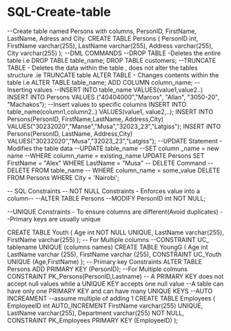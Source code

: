 # SQL-Create-table
--Create table named Persons with columns, PersonID, FirstName, LastName, Adress and City.
CREATE TABLE Persons (
    PersonID int,
    FirstName varchar(255),
    LastName varchar(255),
    Address varchar(255),
    City varchar(255)
);
--DML COMMANDS
--DROP TABLE -Deletes the entire table i.e DROP TABLE table_name;
DROP TABLE customers;
--TRUNCATE TABLE - Deletes the data within the table , does not alter the tables structure .ie TRUNCATE table
ALTER TABLE - Changes contents within the table i.e
ALTER TABLE table_name;
ADD COLUMN column_name;
--Inserting values
--INSERT INTO table_name
VALUES(value1,value2..)
INSERT INTO Persons
VALUES ("40404000","Marcos", "Allan", "3050-20", "Machakos");
--Insert values to specific columns
INSERT INTO table_name(column1,column2..)
VALUES(value1, value2,..);
INSERT INTO Persons(PersonID, FirstName,LastName, Address,City)
VALUES("30232020","Manse","Musa","32023_23","Latgiss");
INSERT INTO Persons(PersonID, LastName, Address,City)
VALUES("30232020","Musa","32023_23","Latgiss");
--UPDATE Statement - Modifies the table data
--UPDATE table_name
--SET column _name = new name
--WHERE column_name = existing_name
UPDATE Persons
SET FirstName = "Alex"
WHERE LastName = "Musa"
-- DELETE Command
-- DELETE FROM table_name
-- WHERE column_name = some_value
DELETE FROM Persons WHERE City = 'Nairobi';

-- SQL Constraints
-- NOT NULL Constraints - Enforces value into a column--
--ALTER TABLE Persons
--MODIFY PersonID int NOT NULL;

--UNIQUE Constraints - To ensure columns are different(Avoid duplicates)
--Primary keys are usually unique
    
CREATE TABLE Youth (
    Age int NOT NULL UNIQUE,
    LastName varchar(255),
    FirstName varchar(255)
);
-- For Multiple columns
--CONSTRAINT UC_ tablename UNIQUE (columns names)
CREATE TABLE YoungG (
    Age int 
    LastName varchar (255),
    FirstName varchar (255),
CONSTRAINT UC_Youth UNIQUE (Age,FirstName)
);
-- Primary key Constraints
ALTER TABLE Persons
ADD PRIMARY KEY (PersonID);
--For Multiple colmuns
CONSTRAINT PK_Persons(PersonID,Lastname)
-- A PRIMARY KEY does not accept null values while a UNIQUE KEY accepts one null value
--A table can have only one PRIMARY KEY and can have many UNIQUE KEYS
--AUTO INCREAMENT --assume multiple of adding 1
CREATE TABLE Employees (
    EmployeeID int AUTO_INCREMENT 
    FirstName varchar(255) UNIQUE,
    LastName varchar(255),
    Department varchar(255) NOT NULL,
    CONSTRAINT PK_Employees PRIMARY KEY (EmployeeID)
);

